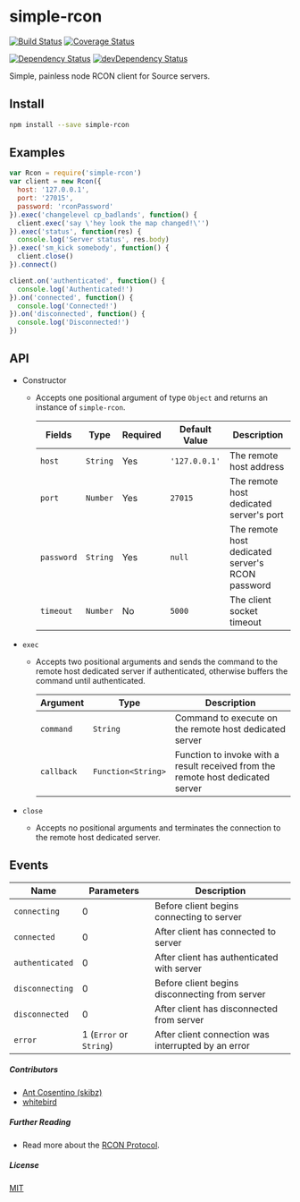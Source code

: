 
# simple-rcon

[![Build Status](https://travis-ci.org/prestonp/simple-rcon.svg?branch=master)](https://travis-ci.org/prestonp/simple-rcon)
[![Coverage Status](https://coveralls.io/repos/prestonp/simple-rcon/badge.svg?branch=master&service=github)](https://coveralls.io/github/prestonp/simple-rcon?branch=master)

[![Dependency Status](https://david-dm.org/prestonp/simple-rcon.svg)](https://david-dm.org/prestonp/simple-rcon)
[![devDependency Status](https://david-dm.org/prestonp/simple-rcon/dev-status.svg)](https://david-dm.org/prestonp/simple-rcon#info=devDependencies)

Simple, painless node RCON client for Source servers.

## Install

```bash
npm install --save simple-rcon
```

## Examples

```javascript
var Rcon = require('simple-rcon')
var client = new Rcon({
  host: '127.0.0.1',
  port: '27015',
  password: 'rconPassword'
}).exec('changelevel cp_badlands', function() {
  client.exec('say \'hey look the map changed!\'')
}).exec('status', function(res) {
  console.log('Server status', res.body)
}).exec('sm_kick somebody', function() {
  client.close()
}).connect()

client.on('authenticated', function() {
  console.log('Authenticated!')
}).on('connected', function() {
  console.log('Connected!')
}).on('disconnected', function() {
  console.log('Disconnected!')
})
```

## API

* Constructor
  - Accepts one positional argument of type `Object` and returns an instance of `simple-rcon`.

    Fields | Type | Required | Default Value | Description
    ------ | ---- | -------- | ------------- | -----------
    `host` | `String` | Yes | `'127.0.0.1'` | The remote host address
    `port` | `Number` | Yes | `27015` | The remote host dedicated server's port
    `password` | `String` | Yes | `null` | The remote host dedicated server's RCON password
    `timeout` | `Number` | No | `5000` | The client socket timeout

* `exec`
  - Accepts two positional arguments and sends the command to the remote host dedicated server if authenticated, otherwise buffers the command until authenticated.

    Argument | Type | Description
    -------- | ---- | -----------
    `command` | `String` | Command to execute on the remote host dedicated server
    `callback` | `Function<String>` | Function to invoke with a result received from the remote host dedicated server

* `close`
  - Accepts no positional arguments and terminates the connection to the remote host dedicated server.

## Events

Name | Parameters | Description
---- | ---------- | -----------
`connecting` | 0 | Before client begins connecting to server
`connected` | 0 | After client has connected to server
`authenticated` | 0 | After client has authenticated with server
`disconnecting` | 0 | Before client begins disconnecting from server
`disconnected` | 0 | After client has disconnected from server
`error` | 1 (`Error` or `String`) | After client connection was interrupted by an error

##### Contributors

* [Ant Cosentino (skibz)](https://github.com/skibz)
* [whitebird](https://github.com/whitebird)

##### Further Reading

* Read more about the [RCON Protocol](https://developer.valvesoftware.com/wiki/Source_RCON_Protocol).

##### License

[MIT](tree/master/LICENSE.md)
